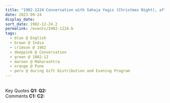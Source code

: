 ```yaml
---
title: "1982-1224 Conversation with Sahaja Yogis (Christmas Night), after Dinner, during the Gift Distribution and the Evening Program, Pune, Maharashtra, India"
date: 2023-09-24
display_date: 
sort_date: 1982-12-24.2
permalink: /events/1982-1224-b
tags:
  - blue @ English
  - brown @ India
  - crimson @ 1982
  - deeppink @ Conversation
  - green @ 1982-12
  - maroon @ Maharashtra
  - orange @ Pune
  - peru @ during Gift Distribution and Evening Program
---
```


<br>

<wave-list>
  <list-title color="DarkSeaGreen" width="55">Key Quotes</list-title>
  <list-item color="BlanchedAlmond" width="280"><b>Q1:</b> <i></i></list-item>
  <list-item color="Lavender" width="280"><b>Q2:</b> <i></i></list-item>
</wave-list>

<br>

<wave-list>
  <list-title color="DarkSeaGreen" width="55">Comments</list-title>
  <list-item color="BlanchedAlmond" width="280"><b>C1:</b> <i></i></list-item>
  <list-item color="Lavender" width="280"><b>C2:</b> <i></i></list-item>
</wave-list>